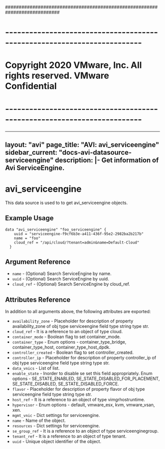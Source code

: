 ############################################################################
# ------------------------------------------------------------------------
# Copyright 2020 VMware, Inc.  All rights reserved. VMware Confidential
# ------------------------------------------------------------------------
###

---
layout: "avi"
page_title: "AVI: avi_serviceengine"
sidebar_current: "docs-avi-datasource-serviceengine"
description: |-
  Get information of Avi ServiceEngine.
---

# avi_serviceengine

This data source is used to to get avi_serviceengine objects.

## Example Usage

```hcl
data "avi_serviceengine" "foo_serviceengine" {
    uuid = "serviceengine-f9cf6b3e-a411-436f-95e2-2982ba2b217b"
    name = "foo"
    cloud_ref = "/api/cloud/?tenant=admin&name=Default-Cloud"
  }
```

## Argument Reference

* `name` - (Optional) Search ServiceEngine by name.
* `uuid` - (Optional) Search ServiceEngine by uuid.
* `cloud_ref` - (Optional) Search ServiceEngine by cloud_ref.
  
## Attributes Reference

In addition to all arguments above, the following attributes are exported:

* `availability_zone` - Placeholder for description of property availability_zone of obj type serviceengine field type string  type str.
* `cloud_ref` - It is a reference to an object of type cloud.
* `container_mode` - Boolean flag to set container_mode.
* `container_type` - Enum options - container_type_bridge, container_type_host, container_type_host_dpdk.
* `controller_created` - Boolean flag to set controller_created.
* `controller_ip` - Placeholder for description of property controller_ip of obj type serviceengine field type string  type str.
* `data_vnics` - List of list.
* `enable_state` - Inorder to disable se set this field appropriately. Enum options - SE_STATE_ENABLED, SE_STATE_DISABLED_FOR_PLACEMENT, SE_STATE_DISABLED, SE_STATE_DISABLED_FORCE.
* `flavor` - Placeholder for description of property flavor of obj type serviceengine field type string  type str.
* `host_ref` - It is a reference to an object of type vimgrhostruntime.
* `hypervisor` - Enum options - default, vmware_esx, kvm, vmware_vsan, xen.
* `mgmt_vnic` - Dict settings for serviceengine.
* `name` - Name of the object.
* `resources` - Dict settings for serviceengine.
* `se_group_ref` - It is a reference to an object of type serviceenginegroup.
* `tenant_ref` - It is a reference to an object of type tenant.
* `uuid` - Unique object identifier of the object.

